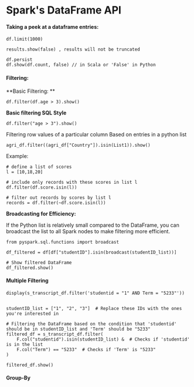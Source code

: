 # Spark's DataFrame API


#### Taking a peek at a dataframe entries: 

```
df.limit(1000)
```

```
results.show(false) , results will not be truncated 
```

```
df.persist
df.show(df.count, false) // in Scala or 'False' in Python
```


#### Filtering: 

**Basic Filtering: 
**
```
df.filter(df.age > 3).show()
```

**Basic filtering SQL Style**

```
df.filter("age > 3").show()
```

Filtering row values of a particular column Based on entries in a python list

``` 
agri_df.filter((agri_df["Country"]).isin(List1)).show()
```
Example:

```
# define a list of scores
l = [10,18,20]

# include only records with these scores in list l
df.filter(df.score.isin(l))

# filter out records by scores by list l
records = df.filter(~df.score.isin(l))
```

**Broadcasting for Efficiency:**

If the Python list is relatively small compared to the DataFrame, you can broadcast the list to all Spark nodes to make filtering more efficient. 

```
from pyspark.sql.functions import broadcast

df_filtered = df[df["studentID"].isin(broadcast(studentID_list))]

# Show filtered DataFrame
df_filtered.show()
```


#### Multiple Filtering 

```
display(s_transcript_df.filter('studentid = "1" AND Term = "5233"'))
```

```

studentID_list = ["1", "2", "3"]  # Replace these IDs with the ones you're interested in

# Filtering the DataFrame based on the condition that 'studentid' should be in studentID_list and 'Term' should be "5233"
filtered_df = s_transcript_df.filter(
    F.col("studentid").isin(studentID_list) &  # Checks if 'studentid' is in the list
    F.col("Term") == "5233"  # Checks if 'Term' is "5233"
)

filtered_df.show()

``` 








#### Group-By 
